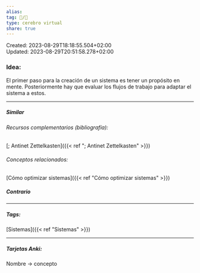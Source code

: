 ```yaml
---  
alias:   
tag: 📝/🌱  
type: cerebro virtual  
share: true  
---  
```

Created: 2023-08-29T18:18:55.504+02:00  
Updated: 2023-08-29T20:51:58.278+02:00  
  
  
### Idea:  
El primer paso para la creación de un sistema es tener un propósito en mente. Posteriormente hay que evaluar los flujos de trabajo para adaptar el sistema a estos.  
  
---  
##### Similar  
###### Recursos complementarios (bibliografía):  
[; Antinet Zettelkasten]({{< ref "; Antinet Zettelkasten" >}})  
###### Conceptos relacionados:  
[Cómo optimizar sistemas]({{< ref "Cómo optimizar sistemas" >}})  
##### Contrario  
  
  
---  
##### Tags:  
[Sistemas]({{< ref "Sistemas" >}})  
  
---  
##### Tarjetas Anki:  
Nombre → concepto